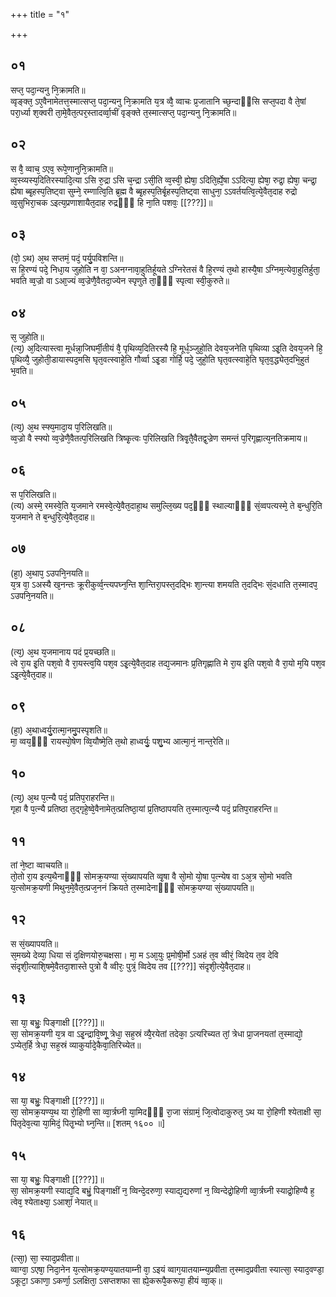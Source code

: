 +++
title = "१"

+++
## ०१
सप्त᳘ पदा᳘न्यनु नि᳘क्रामति॥  
व्वृङ्क्त᳘ ऽए᳘वैनामेतत्त᳘स्मात्सप्त᳘ पदा᳘न्यनु नि᳘क्रामति य᳘त्र व्वै᳘ व्वाचः प्र᳘जातानि च्छ᳘न्दाᳫंसि सप्त᳘पदा वै ते᳘षां परा᳘र्ध्या श᳘क्वरी ता᳘मे᳘वैत᳘त्पर᳘स्तादर्व्वा᳘चीं वृङ्क्ते त᳘स्मात्सप्त᳘ पदा᳘न्यनु नि᳘क्रामति॥  
## ०२
स वै᳘ व्वाच᳘ ऽएव᳘ रूपे᳘णानुनि᳘क्रामति॥  
व्व᳘स्व्यस्य᳘दितिरस्यादि᳘त्या ऽसि रु᳘द्रा ऽसि च᳘न्द्रा ऽसी᳘ति व्व᳘स्वी᳘ ह्येषा᳘ ऽदिति᳘र्ह्ये᳘षा ऽऽदित्या᳘ ह्येषा᳘ रुद्रा᳘ ह्येषा᳘ चन्द्रा᳘ ह्येषा ब्बृ᳘हस्प᳘तिष्ट्वा सुम्ने᳘ रम्णात्वि᳘ति ब्र᳘ह्म वै ब्बृ᳘हस्प᳘तिर्बृ᳘हस्प᳘तिष्ट्वा साधुना᳘ ऽऽवर्तयत्वि᳘त्ये᳘वैत᳘दाह रुद्रो व्व᳘सुभिरा᳘चक ऽइत्य᳘प्रणाशायैत᳘दाह रुद्रᳫँ᳭ हि ना᳘ति पशवः᳘ [[???]]॥  
## ०३
(वो᳘ ऽथ) अ᳘थ सप्तमं᳘ पदं᳘ पर्यु᳘पविशन्ति॥  
स हि᳘रण्यं पदे᳘ निधा᳘य जुहोति न वा᳘ ऽअनग्नावा᳘हुतिर्हूयते ऽग्निरेतसं वै हि᳘रण्यं त᳘थो हास्यै᳘षा ऽग्निम᳘त्येवा᳘हुतिर्हुता᳘ भवति व्व᳘ज्रो वा ऽआ᳘ज्यं व्व᳘ज्रेणै᳘वैतदा᳘ज्येन स्पृणुते ता᳘ᳫं᳘ स्पृत्वा स्वी᳘कुरुते॥  
## ०४
स᳘ जुहोति॥  
(त्य᳘) अ᳘दित्यास्त्वा मूर्धन्ना᳘जिघर्मी᳘तीयं वै᳘ पृथिव्य᳘दितिरस्यै हि᳘ मूर्ध᳘ञ्जुहो᳘ति देवय᳘जनेति पृथिव्या ऽइ᳘ति देवय᳘जने हि᳘ पृथिव्यै᳘ जुहोती᳘डायास्पद᳘मसि घृत᳘वत्स्वाहे᳘ति गौर्व्वा ऽइ᳘डा गोर्हि᳘ पदे᳘ जुहो᳘ति घृत᳘वत्स्वाहे᳘ति घृत᳘व᳘द्ध्येत᳘दभि᳘हुतं भ᳘वति॥  
## ०५
(त्य᳘) अ᳘थ स्फ्य᳘मादा᳘य प᳘रिलिखति॥  
व्व᳘ज्रो वै स्फ्यो व्व᳘ज्रेणै᳘वैतत्प᳘रिलिखति त्रिष्कृ᳘त्वः प᳘रिलिखति त्रिवृ᳘तै᳘वैतद्व᳘ज्रेण समन्तं प᳘रिगृह्णात्य᳘नतिक्रमाय॥  
## ०६
स प᳘रिलिखति॥  
(त्य) अस्मे᳘ रमस्वे᳘ति य᳘जमाने रमस्वे᳘त्ये᳘वैत᳘दाहा᳘थ समुल्लि᳘ख्य पद᳘ᳫं᳘ स्थाल्याᳫं᳭ सं᳘व्वपत्यस्मे᳘ ते ब᳘न्धुरि᳘ति य᳘जमाने ते ब᳘न्धुरि᳘त्ये᳘वैत᳘दाह॥  
## ०७
(हा᳘) अ᳘थाप᳘ ऽउपनि᳘नयति॥  
य᳘त्र वा᳘ ऽअस्यै ख᳘नन्तः क्रूरीकुर्व्व᳘न्त्यपघ्न᳘न्ति शा᳘न्तिरा᳘पस्त᳘दद्भिः शा᳘न्त्या शमयति त᳘दद्भिः सं᳘दधाति त᳘स्मादप᳘ ऽउपनि᳘नयति॥  
## ०८
(त्य᳘) अ᳘थ य᳘जमानाय पदं प्र᳘यच्छति॥  
त्वे रा᳘य इ᳘ति पश᳘वो वै रा᳘यस्त्व᳘यि पश᳘व ऽइ᳘त्ये᳘वैत᳘दाह तद्य᳘जमानः प्र᳘तिगृह्णाति मे रा᳘य इ᳘ति पश᳘वो वै रा᳘यो म᳘यि पश᳘व ऽइ᳘त्ये᳘वैत᳘दाह॥  
## ०९
(हा᳘) अ᳘थाध्वर्यु᳘रात्मा᳘नमु᳘पस्पृशति॥  
मा᳘ व्वय᳘ᳫँ᳘ रायस्पो᳘षेण व्वि᳘यौष्मे᳘ति त᳘थो हाध्वर्युः᳘ पशु᳘भ्य आत्मा᳘नं᳘ नान्त᳘रेति॥  
## १०
(त्य᳘) अ᳘थ प᳘त्न्यै पदं᳘ प्रतिप᳘राहरन्ति॥  
गृहा वै प᳘त्न्यै प्रतिष्ठा त᳘द्गृहे᳘ष्वे᳘वैनामेत᳘त्प्रतिष्ठा᳘यां प्र᳘तिष्ठापयति त᳘स्मात्प᳘त्न्यै पदं᳘ प्रतिप᳘राहरन्ति॥  
## ११
तां ने᳘ष्टा व्वाचयति॥  
तो᳘तो रा᳘य इत्य᳘थैनाᳫँ᳭ सोमक्र᳘यण्या सं᳘ख्यापयति व्वृ᳘षा वै सो᳘मो यो᳘षा प᳘त्न्येष वा ऽअ᳘त्र सो᳘मो भवति य᳘त्सोमक्र᳘यणी मिथुन᳘मे᳘वैत᳘त्प्रज᳘ननं क्रियते त᳘स्मादेनाᳫँ᳭ सोमक्र᳘यण्या सं᳘ख्यापयति॥  
## १२
स सं᳘ख्यापयति॥  
स᳘मख्ये देव्या᳘ धिया सं द᳘क्षिणयोरु᳘चक्षसा। मा᳘ म ऽआ᳘युः प्र᳘मोषी᳘र्मो ऽअहं त᳘व व्वीरं᳘ व्विदेय त᳘व देवि संदृशी᳘त्याशि᳘षमे᳘वैतदा᳘शास्ते पुत्रो वै व्वीरः᳘ पुत्रं᳘ व्विदेय तव [[???]] संदृशी᳘त्ये᳘वैत᳘दाह॥  
## १३
सा या᳘ बभ्रुः᳘ पिङ्गाक्षी [[???]]॥  
सा᳘ सोमक्र᳘यणी य᳘त्र वा ऽइ᳘न्द्रावि᳘ष्णू᳘ त्रेधा᳘ सह᳘स्रं व्यै᳘रयेतां तदेका᳘ ऽत्यरिच्यत तां᳘ त्रेधा प्रा᳘जनयतां त᳘स्माद्यो᳘ ऽप्येत᳘र्हि त्रेधा᳘ सह᳘स्रं व्याकुर्यादे᳘कैवा᳘तिरिच्येत॥  
## १४
सा या᳘ बभ्रुः᳘ पिङ्गाक्षी [[???]]॥  
सा᳘ सोमक्र᳘यण्य᳘थ या रो᳘हिणी सा व्वा᳘र्त्रघ्नी या᳘मिदᳫँ᳭ रा᳘जा संग्रामं᳘ जि᳘त्वोदाकुरुत᳘ ऽथ या रो᳘हिणी श्येताक्षी सा᳘ पितृदेव᳘त्या या᳘मिदं᳘ पितृ᳘भ्यो घ्न᳘न्ति॥ [शतम् १६०० ॥]  
## १५
सा या᳘ बभ्रुः᳘ पिङ्गाक्षी [[???]]॥  
सा᳘ सोमक्र᳘यणी स्याद्य᳘दि बभ्रुं᳘ पिङ्गाक्षीं न᳘ व्विन्दे᳘दरुणा᳘ स्याद्य᳘द्यरुणां न᳘ व्विन्देद्रो᳘हिणी व्वा᳘र्त्रघ्नी स्याद्रो᳘हिण्यै ह᳘ त्वेव᳘ श्येताक्ष्या᳘ ऽआशां᳘ नेयात्॥  
## १६
(त्सा᳘) सा᳘ स्याद᳘प्रवीता॥  
व्वाग्वा᳘ ऽएषा᳘ निदा᳘नेन य᳘त्सोमक्र᳘यण्य᳘यातयाम्नी वा᳘ ऽइयं व्वाग᳘यातयाम्न्य᳘प्रवीता त᳘स्माद᳘प्रवीता स्यात्सा᳘ स्याद᳘वण्डा᳘ ऽकूटा᳘ ऽकाणा᳘ ऽकर्णा᳘ ऽलक्षिता᳘ ऽसप्तशफा सा ह्ये᳘करूपै᳘करूपा᳘ हीयं व्वा᳘क्॥  
